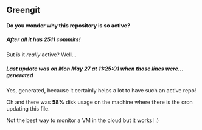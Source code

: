 ## Greengit

#### Do you wonder why this repository is so active?

##### After all it has 2511 commits!

But is it *really* active? Well...

##### Last update was on Mon May 27 at 11:25:01 when those lines were... generated

Yes, generated, because it certainly helps a lot to have such an active repo!

Oh and there was **58%** disk usage on the machine
where there is the cron updating this file.

Not the best way to monitor a VM in the cloud but it works! :)

